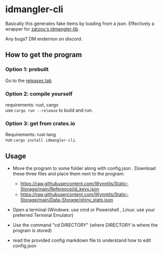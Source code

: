 # idmangler-cli
Basically this generates fake items by loading from a json. Effectively a wrapper for [zatzou's idmangler-lib](https://github.com/Zatzou/idmangler-lib).

Any bugs? DM endernon on discord.


## How to get the program
### Option 1: prebuilt
Go to the [releases tab](https://git.frfrnocap.men/endernon/idmangler-cli/releases)
### Option 2: compile yourself
requirements: rust, cargo  
use `cargo run --release` to build and run.  
### Option 3: get from crates.io
Requirements: rust-lang  
run `cargo install idmangler-cli`.

## Usage
- Move the program to some folder along with config.json . Download these three files and place them next to the program:  
  - https://raw.githubusercontent.com/Wynntils/Static-Storage/main/Reference/id_keys.json  
  - https://raw.githubusercontent.com/Wynntils/Static-Storage/main/Data-Storage/shiny_stats.json  

- Open a terminal (Windows: use cmd or Powershell , Linux: use your preferred Terminal Emulator)  
- Use the command "cd DIRECTORY" (where DIRECTORY is where the program is stored)
- read the provided config markdown file to understand how to edit config.json



